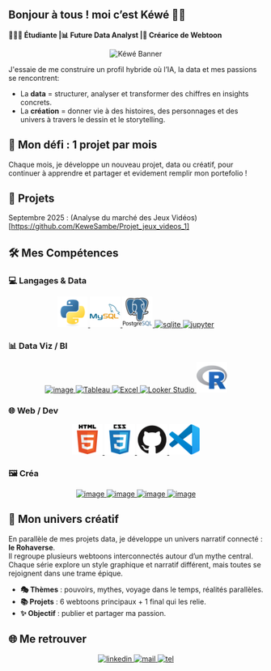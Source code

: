 ## Bonjour à tous ! moi c’est Kéwé 👋🏿​ 

**👩🏿‍🎓​ Étudiante |📊 Future Data Analyst |🎨 Créarice de Webtoon** 
<p align="center">
  <img src="https://github.com/user-attachments/assets/4d17a6f6-df21-4d95-9940-133b0486444e" alt="Kéwé Banner" width="792" />
</p>


J'essaie de me construire un profil hybride où l’IA, la data et mes passions se rencontrent:  
- La **data** = structurer, analyser et transformer des chiffres en insights concrets.  
- La **création** = donner vie à des histoires, des personnages et des univers à travers le dessin et le storytelling.  

## 🚀 Mon défi : 1 projet par mois  
Chaque mois, je développe un nouveau projet, data ou créatif, pour continuer à apprendre et partager et evidement remplir mon portefolio !

## 📂 Projets
Septembre 2025 : (Analyse du marché des Jeux Vidéos)[https://github.com/KeweSambe/Projet_jeux_videos_1]
## 🛠️ Mes Compétences
### 💻 Langages & Data
<p align="center">
  <a href="https://www.python.org" target="_blank" rel="noreferrer">
    <img src="https://raw.githubusercontent.com/devicons/devicon/master/icons/python/python-original.svg" alt="python" width="60" height="60"/>
  </a>
  <a href="https://www.mysql.com/" target="_blank" rel="noreferrer">
    <img src="https://raw.githubusercontent.com/devicons/devicon/master/icons/mysql/mysql-original-wordmark.svg" alt="mysql" width="60" height="60"/>
  </a>
  <a href="https://www.postgresql.org" target="_blank" rel="noreferrer">
    <img src="https://raw.githubusercontent.com/devicons/devicon/master/icons/postgresql/postgresql-original-wordmark.svg" alt="postgresql" width="60" height="60"/>
  </a>
  <a href="https://www.sqlite.org/" target="_blank" rel="noreferrer">
    <img src="https://www.vectorlogo.zone/logos/sqlite/sqlite-icon.svg" alt="sqlite" width="60" height="60"/>
  </a>
  <a href="https://jupyter.org/" target="_blank" rel="noreferrer">
    <img width="65" height="70" alt="jupyter" src="https://github.com/user-attachments/assets/1451ef05-f15b-40ef-83eb-1d41f32a7621" />
  </a>
</p>

### 📊 Data Viz / BI
<p align="center">
  <a href="https://powerbi.microsoft.com/" target="_blank" rel="noreferrer">
    <img width="60" height="60" alt="image" src="https://github.com/user-attachments/assets/9610f5d9-3c15-4f37-bb41-2ed567a22289" />
  </a>
  <a href="https://www.tableau.com/" target="_blank" rel="noreferrer">
    <img src="https://cdn.worldvectorlogo.com/logos/tableau-software.svg" alt="Tableau" width="60" height="60"/>
  </a>
  <a href="https://www.microsoft.com/en-us/microsoft-365/excel" target="_blank" rel="noreferrer">
    <img src="https://cdn.worldvectorlogo.com/logos/microsoft-excel-2013.svg" alt="Excel" width="60" height="60"/>
  </a>
  <a href="https://lookerstudio.google.com/" target="_blank" rel="noreferrer">
    <img width="60" height="60" alt="Looker Studio" src="https://github.com/user-attachments/assets/5fff55af-1b15-4cf5-b109-c1f0f5fbc96b" />
  </a>
  <a href="https://www.r-project.org/" target="_blank" rel="noreferrer">
    <img src="https://raw.githubusercontent.com/devicons/devicon/master/icons/r/r-original.svg" alt="R" width="60" height="60"/>
  </a>
</p>

### 🌐 Web / Dev
<p align="center">
  <a href="https://developer.mozilla.org/en-US/docs/Web/HTML" target="_blank" rel="noreferrer">
    <img src="https://raw.githubusercontent.com/devicons/devicon/master/icons/html5/html5-original-wordmark.svg" alt="html5" width="60" height="60"/>
  </a>
  <a href="https://developer.mozilla.org/en-US/docs/Web/CSS" target="_blank" rel="noreferrer">
    <img src="https://raw.githubusercontent.com/devicons/devicon/master/icons/css3/css3-original-wordmark.svg" alt="css3" width="60" height="60"/>
  </a>
  <a href="https://github.com/" target="_blank" rel="noreferrer">
    <img src="https://raw.githubusercontent.com/devicons/devicon/master/icons/github/github-original.svg" alt="github" width="60" height="60"/>
  </a>
  <a href="https://code.visualstudio.com/" target="_blank" rel="noreferrer">
    <img src="https://raw.githubusercontent.com/devicons/devicon/master/icons/vscode/vscode-original.svg" alt="vscode" width="60" height="60"/>
  </a>
</p>

### 🖼️ Créa
<p align="center">
  <a href="https://www.adobe.com/products/photoshop.html" target="_blank" rel="noreferrer">
    <img width="50" height="50" alt="image" src="https://github.com/user-attachments/assets/9df696f0-edd5-4d45-b787-98071f8473e6" />
  </a>
  <a href="https://www.adobe.com/products/illustrator.html" target="_blank" rel="noreferrer">
    <img width="50" height="50" alt="image" src="https://github.com/user-attachments/assets/3697de12-cacc-46bc-81ee-24985beeaf6b" />
  </a>
  <a href="https://www.canva.com/" target="_blank" rel="noreferrer">
    <img width="50" height="50" alt="image" src="https://github.com/user-attachments/assets/f8f4e273-b856-4b52-8ea0-6c774fadd255" />
  </a>
  <a href="https://www.clipstudio.net/" target="_blank" rel="noreferrer">
    <img width="60" height="60" alt="image" src="https://github.com/user-attachments/assets/10f67cef-9a81-4be7-92ed-e8519bd61c1f" />

  </a>
</p>

## 🎨 Mon univers créatif
En parallèle de mes projets data, je développe un univers narratif connecté : **le Rohaverse**.  
Il regroupe plusieurs webtoons interconnectés autour d’un mythe central. Chaque série explore un style graphique et narratif différent, mais toutes se rejoignent dans une trame épique.

- **🎭 Thèmes** : pouvoirs, mythes, voyage dans le temps, réalités parallèles.  
- **📚 Projets** : 6 webtoons principaux + 1 final qui les relie.  
- **✨ Objectif** : publier et partager ma passion.  

## 🌐 Me retrouver
<p align="center">
  <a href="https://www.linkedin.com/in/kewe-sambe/" target="_blank" rel="noreferrer">
    <img width="200" height="120" alt="linkedin" src="https://github.com/user-attachments/assets/2b513490-ed0b-4027-a38d-6ecd8f0fb2f5" />
  </a>
<a href="mailto:kewe.sambe@outlook.fr" target="_blank" rel="noreferrer">
    <img width="200" height="120" alt="mail" src="https://github.com/user-attachments/assets/6414adb1-84fa-4910-9c9c-db99f51970ca" />
  </a>
  <a href="tel:+33651161037" target="_blank" rel="noreferrer">
    <img width="200" height="120" alt="tel" src="https://github.com/user-attachments/assets/802dcb9f-3d63-41b9-880e-f6a0c9b40ca1" />
  </a>
</p>

